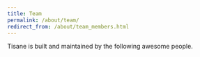 ```yaml
---
title: Team
permalink: /about/team/
redirect_from: /about/team_members.html
---
```


Tisane is built and maintained by the following awesome people.
